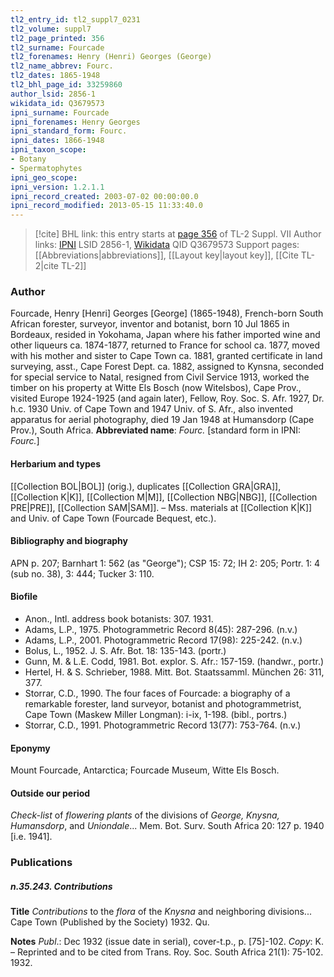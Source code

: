 ```yaml
---
tl2_entry_id: tl2_suppl7_0231
tl2_volume: suppl7
tl2_page_printed: 356
tl2_surname: Fourcade
tl2_forenames: Henry (Henri) Georges (George)
tl2_name_abbrev: Fourc.
tl2_dates: 1865-1948
tl2_bhl_page_id: 33259860
author_lsid: 2856-1
wikidata_id: Q3679573
ipni_surname: Fourcade
ipni_forenames: Henry Georges
ipni_standard_form: Fourc.
ipni_dates: 1866-1948
ipni_taxon_scope: 
- Botany
- Spermatophytes
ipni_geo_scope: 
ipni_version: 1.2.1.1
ipni_record_created: 2003-07-02 00:00:00.0
ipni_record_modified: 2013-05-15 11:33:40.0
---
```


> [!cite] BHL link: this entry starts at [page 356](https://www.biodiversitylibrary.org/page/33259860) of TL-2 Suppl. VII
> Author links: [IPNI](https://www.ipni.org/a/2856-1) LSID 2856-1, [Wikidata](https://www.wikidata.org/wiki/Q3679573) QID Q3679573
> Support pages: [[Abbreviations|abbreviations]], [[Layout key|layout key]], [[Cite TL-2|cite TL-2]]

### Author

Fourcade, Henry \[Henri\] Georges \[George\] (1865-1948), French-born South African forester, surveyor, inventor and botanist, born 10 Jul 1865 in Bordeaux, resided in Yokohama, Japan where his father imported wine and other liqueurs ca. 1874-1877, returned to France for school ca. 1877, moved with his mother and sister to Cape Town ca. 1881, granted certificate in land surveying, asst., Cape Forest Dept. ca. 1882, assigned to Kynsna, seconded for special service to Natal, resigned from Civil Service 1913, worked the timber on his property at Witte Els Bosch (now Witelsbos), Cape Prov., visited Europe 1924-1925 (and again later), Fellow, Roy. Soc. S. Afr. 1927, Dr. h.c. 1930 Univ. of Cape Town and 1947 Univ. of S. Afr., also invented apparatus for aerial photography, died 19 Jan 1948 at Humansdorp (Cape Prov.), South Africa. 
**Abbreviated name**: *Fourc.* \[standard form in IPNI: *Fourc.*\]

#### Herbarium and types

[[Collection BOL|BOL]] (orig.), duplicates [[Collection GRA|GRA]], [[Collection K|K]], [[Collection M|M]], [[Collection NBG|NBG]], [[Collection PRE|PRE]], [[Collection SAM|SAM]]. – Mss. materials at [[Collection K|K]] and Univ. of Cape Town (Fourcade Bequest, etc.).

#### Bibliography and biography

APN p. 207; Barnhart 1: 562 (as "George"); CSP 15: 72; IH 2: 205; Portr. 1: 4 (sub no. 38), 3: 444; Tucker 3: 110.

#### Biofile

- Anon., Intl. address book botanists: 307. 1931.
- Adams, L.P., 1975. Photogrammetric Record 8(45): 287-296. (n.v.)
- Adams, L.P., 2001. Photogrammetric Record 17(98): 225-242. (n.v.)
- Bolus, L., 1952. J. S. Afr. Bot. 18: 135-143. (portr.)
- Gunn, M. & L.E. Codd, 1981. Bot. explor. S. Afr.: 157-159. (handwr., portr.)
- Hertel, H. & S. Schrieber, 1988. Mitt. Bot. Staatssamml. München 26: 311, 377.
- Storrar, C.D., 1990. The four faces of Fourcade: a biography of a remarkable forester, land surveyor, botanist and photogrammetrist, Cape Town (Maskew Miller Longman): i-ix, 1-198. (bibl., portrs.)
- Storrar, C.D., 1991. Photogrammetric Record 13(77): 753-764. (n.v.)

#### Eponymy

Mount Fourcade, Antarctica; Fourcade Museum, Witte Els Bosch.

#### Outside our period

*Check-list* of *flowering plants* of the divisions of *George, Knysna, Humansdorp*, and *Uniondale*... Mem. Bot. Surv. South Africa 20: 127 p. 1940 \[i.e. 1941\].

### Publications

##### n.35.243. Contributions

**Title**
*Contributions* to the *flora* of the *Knysna* and neighboring divisions... Cape Town (Published by the Society) 1932. Qu.

**Notes**
*Publ*.: Dec 1932 (issue date in serial), cover-t.p., p. \[75\]-102. *Copy*: K. – Reprinted and to be cited from Trans. Roy. Soc. South Africa 21(1): 75-102. 1932.

